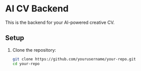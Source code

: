# AI CV Backend

This is the backend for your AI-powered creative CV.

## Setup

1. Clone the repository:
   ```sh
   git clone https://github.com/yourusername/your-repo.git
   cd your-repo
